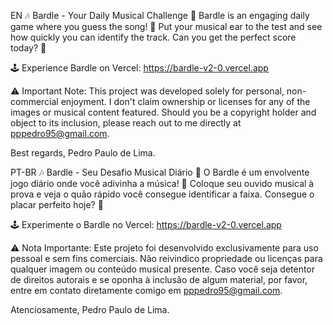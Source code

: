 EN
🎶 Bardle - Your Daily Musical Challenge 🎸
Bardle is an engaging daily game where you guess the song! 🎵 Put your musical ear to the test and see how quickly you can identify the track. Can you get the perfect score today? 🎯

🕹️ Experience Bardle on Vercel: https://bardle-v2-0.vercel.app

⚠️ Important Note: This project was developed solely for personal, non-commercial enjoyment. I don't claim ownership or licenses for any of the images or musical content featured. Should you be a copyright holder and object to its inclusion, please reach out to me directly at pppedro95@gmail.com.

Best regards,
Pedro Paulo de Lima.

PT-BR
🎶 Bardle - Seu Desafio Musical Diário 🎸
O Bardle é um envolvente jogo diário onde você adivinha a música! 🎵 Coloque seu ouvido musical à prova e veja o quão rápido você consegue identificar a faixa. Consegue o placar perfeito hoje? 🎯

🕹️ Experimente o Bardle no Vercel: https://bardle-v2-0.vercel.app

⚠️ Nota Importante: Este projeto foi desenvolvido exclusivamente para uso pessoal e sem fins comerciais. Não reivindico propriedade ou licenças para qualquer imagem ou conteúdo musical presente. Caso você seja detentor de direitos autorais e se oponha à inclusão de algum material, por favor, entre em contato diretamente comigo em pppedro95@gmail.com.

Atenciosamente,
Pedro Paulo de Lima.
